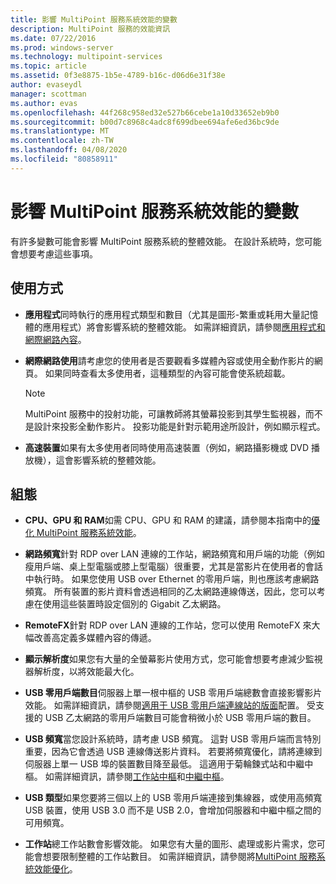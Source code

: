 ```yaml
---
title: 影響 MultiPoint 服務系統效能的變數
description: MultiPoint 服務的效能資訊
ms.date: 07/22/2016
ms.prod: windows-server
ms.technology: multipoint-services
ms.topic: article
ms.assetid: 0f3e8875-1b5e-4789-b16c-d06d6e31f38e
author: evaseydl
manager: scottman
ms.author: evas
ms.openlocfilehash: 44f268c958ed32e527b66cebe1a10d33652eb9b0
ms.sourcegitcommit: b00d7c8968c4adc8f699dbee694afe6ed36bc9de
ms.translationtype: MT
ms.contentlocale: zh-TW
ms.lasthandoff: 04/08/2020
ms.locfileid: "80858911"
---
```

# <a name="variables-affecting-multipoint-services-system-performance"></a>影響 MultiPoint 服務系統效能的變數
有許多變數可能會影響 MultiPoint 服務系統的整體效能。 在設計系統時，您可能會想要考慮這些事項。  
  
## <a name="usage"></a>使用方式  
  
-   **應用程式**同時執行的應用程式類型和數目（尤其是圖形\-繁重或耗用大量記憶體的應用程式）將會影響系統的整體效能。 如需詳細資訊，請參閱[應用程式和網際網路內容](hardware-and-performance-recommendations.md#applications-and-internet-content)。  
  
-   **網際網路使用**請考慮您的使用者是否要觀看多媒體內容或使用全動作影片的網頁。 如果同時查看太多使用者，這種類型的內容可能會使系統超載。  
  
    > [!NOTE]  
    > MultiPoint 服務中的投射功能，可讓教師將其螢幕投影到其學生監視器，而不是設計來投影全動作影片。 投影功能是針對示範用途所設計，例如顯示程式。  
  
-   **高速裝置**如果有太多使用者同時使用高速裝置（例如，網路攝影機或 DVD 播放機），這會影響系統的整體效能。  
  
## <a name="configuration"></a>組態  
  
-   **CPU、GPU 和 RAM**如需 CPU、GPU 和 RAM 的建議，請參閱本指南中的[優化 MultiPoint 服務系統效能](hardware-and-performance-recommendations.md#optimize-multipoint-services-system-performance)。  
-   **網路頻寬**針對 RDP over LAN 連線的工作站，網路頻寬和用戶端的功能（例如瘦用戶端、桌上型電腦或膝上型電腦）很重要，尤其是當影片在使用者的會話中執行時。 如果您使用 USB over Ethernet 的零用戶端，則也應該考慮網路頻寬。 所有裝置的影片資料會透過相同的乙太網路連線傳送，因此，您可以考慮在使用這些裝置時設定個別的 Gigabit 乙太網路。  
-   **RemoteFX**針對 RDP over LAN 連線的工作站，您可以使用 RemoteFX 來大幅改善高定義多媒體內容的傳遞。  
-   **顯示解析度**如果您有大量的全螢幕影片使用方式，您可能會想要考慮減少監視器解析度，以將效能最大化。  
-   **USB 零用戶端數目**伺服器上單一根中樞的 USB 零用戶端總數會直接影響影片效能。 如需詳細資訊，請參閱[適用于 USB 零用戶端連線站的版面](MultiPoint-services-Site-Planning.md#layout-for-usb-zero-client-connected-stations)配置。 受支援的 USB 乙太網路的零用戶端數目可能會稍微小於 USB 零用戶端的數目。  
-   **USB 頻寬**當您設計系統時，請考慮 USB 頻寬。  這對 USB 零用戶端而言特別重要，因為它會透過 USB 連線傳送影片資料。 若要將頻寬優化，請將連線到伺服器上單一 USB 埠的裝置數目降至最低。 這適用于菊輪鍊式站和中繼中樞。 如需詳細資訊，請參閱[工作站中樞](MultiPoint-services-Site-Planning.md#station-hubs)和[中繼中樞](MultiPoint-services-Site-Planning.md#intermediate-hubs)。  
  
-   **USB 類型**如果您要將三個以上的 USB 零用戶端連接到集線器，或使用高頻寬 USB 裝置，使用 USB 3.0 而不是 USB 2.0，會增加伺服器和中繼中樞之間的可用頻寬。  
  
-   **工作站**總工作站數會影響效能。 如果您有大量的圖形、處理或影片需求，您可能會想要限制整體的工作站數目。 如需詳細資訊，請參閱將[MultiPoint 服務系統效能優化](hardware-and-performance-recommendations.md#optimize-multipoint-services-system-performance)。